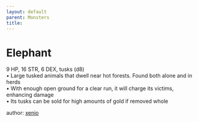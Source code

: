 ```yaml
---
layout: default
parent: Monsters
title:
---
```

# Elephant
9 HP, 16 STR, 6 DEX, tusks (d8)  
• Large tusked animals that dwell near hot forests. Found both alone and in herds  
• With enough open ground for a clear run, it will charge its victims, enhancing damage  
• Its tusks can be sold for high amounts of gold if removed whole  




author: [xenio](https://xenioinabottle.blogspot.com/2021/02/classic-monsters-for-cairnito-part-1.html)
